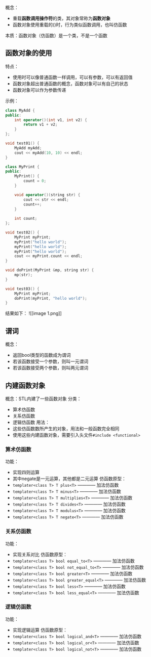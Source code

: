 概念：
- 重载**函数调用操作符**的类，其对象常称为**函数对象**
- 函数对象使用重载的()时，行为类似函数调用，也叫仿函数

本质：函数对象（仿函数）是一个类，不是一个函数

## 函数对象的使用

特点：
- 使用时可以像普通函数一样调用，可以有参数，可以有返回值
- 函数对象超出普通函数的概念，函数对象可以有自己的状态
- 函数对象可以作为参数传递

示例：
```cpp
class MyAdd {
public:
	int operator()(int v1, int v2) {
        return v1 + v2;
    }
};  

void test01() {
    MyAdd myAdd;
    cout << myAdd(10, 10) << endl;
}  

class MyPrint {
public:
    MyPrint() {
        count = 0;
    }

    void operator()(string str) {
        cout << str << endl;
        count++;
    }
    
    int count;
};  

void test02() {
    MyPrint myPrint;
    myPrint("hello world");
    myPrint("hello world");
    myPrint("hello world");
    cout << myPrint.count << endl;
} 

void doPrint(MyPrint &mp, string str) {
    mp(str);
}  

void test03() {
    MyPrint myPrint;
    doPrint(myPrint, "hello world");
}
```

结果如下：
![[image 1.png]]

## 谓词

概念：
- 返回bool类型的函数成为谓词
- 若该函数接受一个参数，则叫一元谓词
- 若该函数接受两个参数，则叫两元谓词

## 内建函数对象

概念：STL内建了一些函数对象
分类：
- 算术仿函数
- 关系仿函数
- 逻辑仿函数
用法：
- 这些仿函数数所产生的对象，用法和一般函数完全相同
- 使用这些内建函数对象，需要引入头文件`#include <functional>`

### 算术仿函数

功能：
- 实现四则运算
- 其中negate是一元运算，其他都是二元运算
仿函数原型：
- `templater<class T> T plus<T>` ———— 加法仿函数
- `templater<class T> T minus<T>` ———— 加法仿函数
- `templater<class T> T multiplies<T>` ———— 加法仿函数
- `templater<class T> T divides<T>` ———— 加法仿函数
- `templater<class T> T modulus<T>` ———— 加法仿函数
- `templater<class T> T negate<T>` ———— 加法仿函数

### 关系仿函数

功能：
- 实现关系对比
仿函数原型：
- `templater<class T> bool equal_to<T>` ———— 加法仿函数
- `templater<class T> bool not_equal_to<T>` ———— 加法仿函数
- `templater<class T> bool greater<T>` ———— 加法仿函数
- `templater<class T> bool greater_equal<T>` ———— 加法仿函数
- `templater<class T> bool less<T>` ———— 加法仿函数
- `templater<class T> bool less_equal<T>` ———— 加法仿函数

### 逻辑仿函数

功能：
- 实现逻辑运算
仿函数原型：
- `templater<class T> bool logical_and<T>` ———— 加法仿函数
- `templater<class T> bool logical_or<T>` ———— 加法仿函数
- `templater<class T> bool logical_not<T>` ———— 加法仿函数